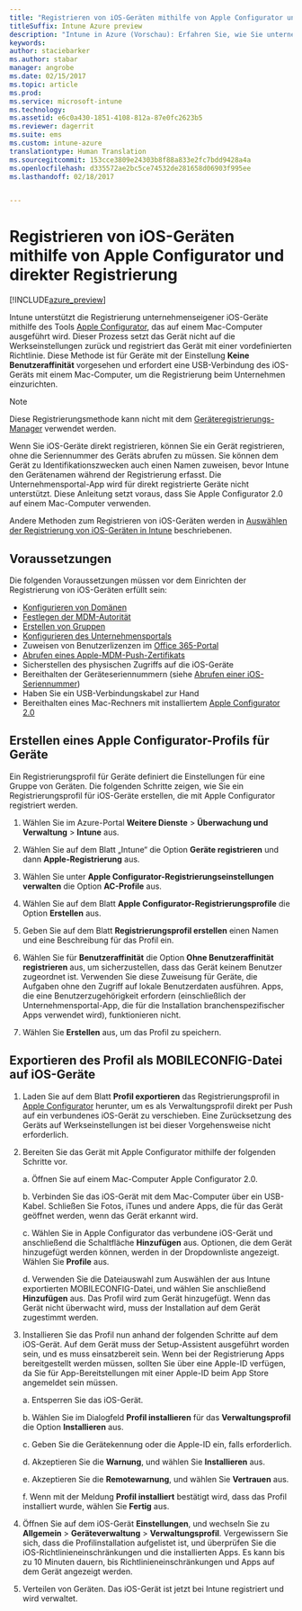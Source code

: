 ```yaml
---
title: "Registrieren von iOS-Geräten mithilfe von Apple Configurator und direkter Registrierung"
titleSuffix: Intune Azure preview
description: "Intune in Azure (Vorschau): Erfahren Sie, wie Sie unternehmenseigene iOS-Geräte mit Apple Configurator und der direkten Registrierung registrieren."
keywords: 
author: staciebarker
ms.author: stabar
manager: angrobe
ms.date: 02/15/2017
ms.topic: article
ms.prod: 
ms.service: microsoft-intune
ms.technology: 
ms.assetid: e6c0a430-1851-4108-812a-87e0fc2623b5
ms.reviewer: dagerrit
ms.suite: ems
ms.custom: intune-azure
translationtype: Human Translation
ms.sourcegitcommit: 153cce3809e24303b8f88a833e2fc7bdd9428a4a
ms.openlocfilehash: d335572ae2bc5ce74532de281658d06903f995ee
ms.lasthandoff: 02/18/2017


---
```


# <a name="enroll-ios-devices-with-apple-configurator-and-direct-enrollment"></a>Registrieren von iOS-Geräten mithilfe von Apple Configurator und direkter Registrierung 

[!INCLUDE[azure_preview](../includes/azure_preview.md)]

Intune unterstützt die Registrierung unternehmenseigener iOS-Geräte mithilfe des Tools [Apple Configurator](https://itunes.apple.com/us/app/apple-configurator-2/id1037126344?mt=12), das auf einem Mac-Computer ausgeführt wird. Dieser Prozess setzt das Gerät nicht auf die Werkseinstellungen zurück und registriert das Gerät mit einer vordefinierten Richtlinie. Diese Methode ist für Geräte mit der Einstellung **Keine Benutzeraffinität** vorgesehen und erfordert eine USB-Verbindung des iOS-Geräts mit einem Mac-Computer, um die Registrierung beim Unternehmen einzurichten.

>[!NOTE]
>Diese Registrierungsmethode kann nicht mit dem [Geräteregistrierungs-Manager](enroll-devices-using-device-enrollment-manager.md) verwendet werden.

Wenn Sie iOS-Geräte direkt registrieren, können Sie ein Gerät registrieren, ohne die Seriennummer des Geräts abrufen zu müssen. Sie können dem Gerät zu Identifikationszwecken auch einen Namen zuweisen, bevor Intune den Gerätenamen während der Registrierung erfasst. Die Unternehmensportal-App wird für direkt registrierte Geräte nicht unterstützt. Diese Anleitung setzt voraus, dass Sie Apple Configurator 2.0 auf einem Mac-Computer verwenden.

Andere Methoden zum Registrieren von iOS-Geräten werden in [Auswählen der Registrierung von iOS-Geräten in Intune](choose-ios-enrollment-method.md) beschriebenen.


## <a name="prerequisites"></a>Voraussetzungen

Die folgenden Voraussetzungen müssen vor dem Einrichten der Registrierung von iOS-Geräten erfüllt sein:

- [Konfigurieren von Domänen](https://docs.microsoft.com/intune/get-started/start-with-a-paid-subscription-to-microsoft-intune-step-2)
- [Festlegen der MDM-Autorität](set-mdm-authority.md)
- [Erstellen von Gruppen](https://docs.microsoft.com/intune/get-started/start-with-a-paid-subscription-to-microsoft-intune-step-5)
- [Konfigurieren des Unternehmensportals](/intune-azure/manage-apps/company-portal-app.md)
- Zuweisen von Benutzerlizenzen im [Office 365-Portal](http://go.microsoft.com/fwlink/p/?LinkId=698854)
- [Abrufen eines Apple-MDM-Push-Zertifikats](get-an-apple-mdm-push-certificate.md)
- Sicherstellen des physischen Zugriffs auf die iOS-Geräte
- Bereithalten der Geräteseriennummern (siehe [Abrufen einer iOS-Seriennummer](https://support.apple.com//HT204308))
- Haben Sie ein USB-Verbindungskabel zur Hand
- Bereithalten eines Mac-Rechners mit installiertem [Apple Configurator 2.0](https://itunes.apple.com/us/app/apple-configurator-2/id1037126344?mt=12)

## <a name="create-an-apple-configurator-profile-for-devices"></a>Erstellen eines Apple Configurator-Profils für Geräte

Ein Registrierungsprofil für Geräte definiert die Einstellungen für eine Gruppe von Geräten. Die folgenden Schritte zeigen, wie Sie ein Registrierungsprofil für iOS-Geräte erstellen, die mit Apple Configurator registriert werden.

1. Wählen Sie im Azure-Portal **Weitere Dienste** > **Überwachung und Verwaltung** > **Intune** aus.

2. Wählen Sie auf dem Blatt „Intune“ die Option **Geräte registrieren** und dann **Apple-Registrierung** aus.

3. Wählen Sie unter **Apple Configurator-Registrierungseinstellungen verwalten** die Option **AC-Profile** aus.

4. Wählen Sie auf dem Blatt **Apple Configurator-Registrierungsprofile** die Option **Erstellen** aus.

5. Geben Sie auf dem Blatt **Registrierungsprofil erstellen** einen Namen und eine Beschreibung für das Profil ein.

6. Wählen Sie für **Benutzeraffinität** die Option **Ohne Benutzeraffinität registrieren** aus, um sicherzustellen, dass das Gerät keinem Benutzer zugeordnet ist. Verwenden Sie diese Zuweisung für Geräte, die Aufgaben ohne den Zugriff auf lokale Benutzerdaten ausführen. Apps, die eine Benutzerzugehörigkeit erfordern (einschließlich der Unternehmensportal-App, die für die Installation branchenspezifischer Apps verwendet wird), funktionieren nicht.

7. Wählen Sie **Erstellen** aus, um das Profil zu speichern.

## <a name="export-the-profile-as-mobileconfig-to-ios-devices"></a>Exportieren des Profil als MOBILECONFIG-Datei auf iOS-Geräte

1. Laden Sie auf dem Blatt **Profil exportieren** das Registrierungsprofil in [Apple Configurator](https://itunes.apple.com/us/app/apple-configurator-2/id1037126344?mt=12) herunter, um es als Verwaltungsprofil direkt per Push auf ein verbundenes iOS-Gerät zu verschieben. Eine Zurücksetzung des Geräts auf Werkseinstellungen ist bei dieser Vorgehensweise nicht erforderlich.

2. Bereiten Sie das Gerät mit Apple Configurator mithilfe der folgenden Schritte vor.

   a. Öffnen Sie auf einem Mac-Computer Apple Configurator 2.0.

   b. Verbinden Sie das iOS-Gerät mit dem Mac-Computer über ein USB-Kabel. Schließen Sie Fotos, iTunes und andere Apps, die für das Gerät geöffnet werden, wenn das Gerät erkannt wird.

   c. Wählen Sie in Apple Configurator das verbundene iOS-Gerät und anschließend die Schaltfläche **Hinzufügen** aus. Optionen, die dem Gerät hinzugefügt werden können, werden in der Dropdownliste angezeigt. Wählen Sie **Profile** aus.

   d. Verwenden Sie die Dateiauswahl zum Auswählen der aus Intune exportierten MOBILECONFIG-Datei, und wählen Sie anschließend **Hinzufügen** aus. Das Profil wird zum Gerät hinzugefügt. Wenn das Gerät nicht überwacht wird, muss der Installation auf dem Gerät zugestimmt werden.

3. Installieren Sie das Profil nun anhand der folgenden Schritte auf dem iOS-Gerät. Auf dem Gerät muss der Setup-Assistent ausgeführt worden sein, und es muss einsatzbereit sein. Wenn bei der Registrierung Apps bereitgestellt werden müssen, sollten Sie über eine Apple-ID verfügen, da Sie für App-Bereitstellungen mit einer Apple-ID beim App Store angemeldet sein müssen.

   a. Entsperren Sie das iOS-Gerät.

   b. Wählen Sie im Dialogfeld **Profil installieren** für das **Verwaltungsprofil** die Option **Installieren** aus.

   c. Geben Sie die Gerätekennung oder die Apple-ID ein, falls erforderlich.

   d. Akzeptieren Sie die **Warnung**, und wählen Sie **Installieren** aus.

   e. Akzeptieren Sie die **Remotewarnung**, und wählen Sie **Vertrauen** aus.

   f. Wenn mit der Meldung **Profil installiert** bestätigt wird, dass das Profil installiert wurde, wählen Sie **Fertig** aus.

4. Öffnen Sie auf dem iOS-Gerät **Einstellungen**, und wechseln Sie zu **Allgemein** > **Geräteverwaltung** > **Verwaltungsprofil**. Vergewissern Sie sich, dass die Profilinstallation aufgelistet ist, und überprüfen Sie die iOS-Richtlinieneinschränkungen und die installierten Apps. Es kann bis zu 10 Minuten dauern, bis Richtlinieneinschränkungen und Apps auf dem Gerät angezeigt werden.

5. Verteilen von Geräten. Das iOS-Gerät ist jetzt bei Intune registriert und wird verwaltet.

